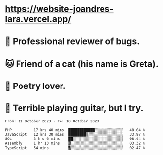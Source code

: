 # https://website-joandres-lara.vercel.app/
# 🐛 Professional reviewer of bugs.
# 🐱 Friend of a cat (his name is Greta).
# 📜 Poetry lover.
# 🎸 Terrible playing guitar, but I try.

<!--START_SECTION:waka-->

```txt
From: 11 October 2023 - To: 18 October 2023

PHP          17 hrs 40 mins  ████████████░░░░░░░░░░░░░   48.04 %
JavaScript   12 hrs 30 mins  ████████▒░░░░░░░░░░░░░░░░   33.97 %
SQL          3 hrs 6 mins    ██░░░░░░░░░░░░░░░░░░░░░░░   08.44 %
Assembly     1 hr 13 mins    ▓░░░░░░░░░░░░░░░░░░░░░░░░   03.32 %
TypeScript   54 mins         ▓░░░░░░░░░░░░░░░░░░░░░░░░   02.47 %
```

<!--END_SECTION:waka-->
